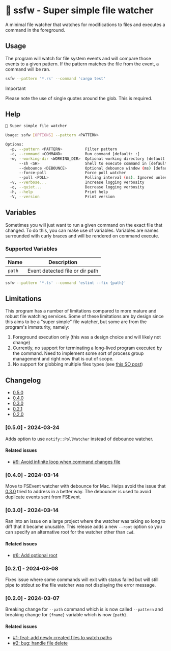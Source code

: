 # 🪬 ssfw - Super simple file watcher

A minimal file watcher that watches for modifications to files and executes a command in the foreground.

## Usage

The program will watch for file system events and will compare those events to a given pattern. If the pattern
matches the file from the event, a command will be ran.

```bash
ssfw --pattern '*.rs' --command 'cargo test'
```

> [!IMPORTANT]
> Please note the use of single quotes around the glob. This is required.

## Help

```bash
🪬 Super simple file watcher

Usage: ssfw [OPTIONS] --pattern <PATTERN>

Options:
  -p, --pattern <PATTERN>          Filter pattern
  -c, --command <COMMAND>          Run command [default: :]
  -w, --working-dir <WORKING_DIR>  Optional working directory [default: .]
      --sh <SH>                    Shell to execute command in [default: zsh] [possible values: zsh, bash]
      --debounce <DEBOUNCE>        Optional debounce window (ms) [default: 500]
      --force-poll                 Force poll watcher
      --poll <POLL>                Polling interval (ms). Ignored unless force poll is used [default: 500]
  -v, --verbose...                 Increase logging verbosity
  -q, --quiet...                   Decrease logging verbosity
  -h, --help                       Print help
  -V, --version                    Print version
```

## Variables

Sometimes you will just want to run a given command on the exact file that changed. To do this, you can make use of variables.
Variables are names surrounded with curly braces and will be rendered on command execute.

### Supported Variables

| Name   | Description                     |
| ------ | ------------------------------- |
| `path` | Event detected file or dir path |

```bash
ssfw --pattern '*.ts' --command 'eslint --fix {path}'
```

## Limitations

This program has a number of limitations compared to more mature and robust file watching services.
Some of these limitations are by design since this aims to be a "super simple" file watcher,
but some are from the program's immaturity, namely:

1. Foreground execution only (this was a design choice and will likely not change)
2. Currently, no support for terminating a long-lived program executed by the command. Need to implement some sort of process group management and right now that is out of scope.
3. No support for globbing multiple files types (see [this SO post](https://stackoverflow.com/a/60371634))

## Changelog

- [0.5.0](#050-2024-03-24)
- [0.4.0](#040-2024-03-14)
- [0.3.0](#030-2024-03-14)
- [0.2.1](#021-2024-03-08)
- [0.2.0](#020-2024-03-07)

### [0.5.0] - 2024-03-24

Adds option to use `notify::PollWatcher` instead of debounce watcher.

#### Related issues

- [#9: Avoid infinite loop when command changes file](https://github.com/mharrisb1/ssfw/issues/9)

### [0.4.0] - 2024-03-14

Move to FSEvent watcher with debounce for Mac. Helps avoid the issue that [0.3.0](#030-2024-03-14) tried to address in a better way. The debouncer is used
to avoid duplicate events sent from FSEvent.

### [0.3.0] - 2024-03-14

Ran into an issue on a large project where the watcher was taking so long to diff that it became unusable. This release adds a new `--root` option
so you can specify an alternative root for the watcher other than `cwd`.

#### Related issues

- [#6: Add optional root](https://github.com/mharrisb1/ssfw/issues/6)

### [0.2.1] - 2024-03-08

Fixes issue where some commands will exit with status failed but will still pipe to stdout so the file watcher was not displaying the error message.

### [0.2.0] - 2024-03-07

Breaking change for `--path` command which is is now called `--pattern` and breaking change for `{fname}` variable which is now `{path}`.

#### Related issues

- [#1: feat: add newly created files to watch paths](https://github.com/mharrisb1/ssfw/issues/1)
- [#2: bug: handle file delete](https://github.com/mharrisb1/ssfw/issues/2)
